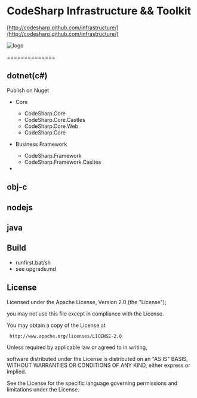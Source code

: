 # CodeSharp Infrastructure && Toolkit

[http://codesharp.github.com/infrastructure/](http://codesharp.github.com/infrastructure/)

![logo](http://www.icodesharp.com/codesharp.png)

==============

## dotnet(c#)

Publish on Nuget

* Core
	- CodeSharp.Core
	- CodeSharp.Core.Castles
	- CodeSharp.Core.Web
	- CodeSharp.Core

* Business Framework
	- CodeSharp.Framework
	- CodeSharp.Framework.Casltes

*
	
## obj-c

## nodejs

## java

## Build

- runfirst.bat/sh
- see upgrade.md

## License

Licensed under the Apache License, Version 2.0 (the "License");

you may not use this file except in compliance with the License.

You may obtain a copy of the License at
 
     http://www.apache.org/licenses/LICENSE-2.0
 
Unless required by applicable law or agreed to in writing, 

software distributed under the License is distributed on an "AS IS" BASIS, WITHOUT WARRANTIES OR CONDITIONS OF ANY KIND, either express or implied.

See the License for the specific language governing permissions and limitations under the License.



